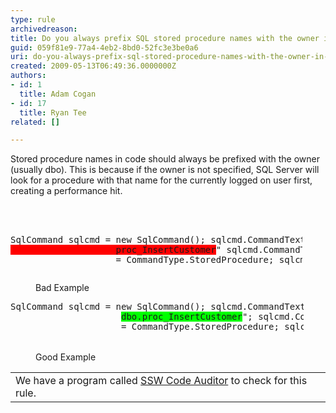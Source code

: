 ```yaml
---
type: rule
archivedreason: 
title: Do you always prefix SQL stored procedure names with the owner in ADO.NET code?
guid: 059f81e9-77a4-4eb2-8bd0-52fc3e3be0a6
uri: do-you-always-prefix-sql-stored-procedure-names-with-the-owner-in-adonet-code
created: 2009-05-13T06:49:36.0000000Z
authors:
- id: 1
  title: Adam Cogan
- id: 17
  title: Ryan Tee
related: []

---
```



Stored procedure names in code should always be prefixed with the owner (usually dbo). This is because if the owner is not specified, SQL Server will look for a procedure with that name for the currently logged on user first, creating a performance hit. 

<br><excerpt class='endintro'></excerpt><br>

  <dl class="badCode">
    <dt style="width&#58;92.63%;height&#58;76px;">
    <pre>SqlCommand sqlcmd = new SqlCommand(); sqlcmd.CommandText = &quot;<span style="background-color&#58;rgb(255, 0, 0);">
                    proc_InsertCustomer</span>&quot; sqlcmd.CommandType
                    = CommandType.StoredProcedure; sqlcmd.Connection = sqlcon;</pre>
    </dt>
    <dd>Bad Example </dd>
</dl>
<dl class="goodCode">
    <dt style="width&#58;93.1%;height&#58;80px;">
    <pre>SqlCommand sqlcmd = new SqlCommand(); sqlcmd.CommandText = &quot;
                     <span style="background-color&#58;rgb(0, 255, 0);">dbo.proc_InsertCustomer</span>&quot;; sqlcmd.CommandType
                     = CommandType.StoredProcedure; sqlcmd.Connection = sqlcon;</pre>
    </dt>
    <dd>Good Example </dd>
</dl>
<table id="table4" class="clsSSWProductTable" cellspacing="2" summary="Code Auditor" cellpadding="2">
    <tbody>
        <tr>
            <td>We have a program called <a href="http&#58;//www.ssw.com.au/ssw/CodeAuditor/Default.aspx">SSW Code Auditor</a> to check for this rule.</td>
        </tr>
    </tbody>
</table>



